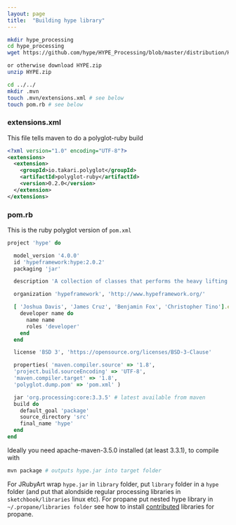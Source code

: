 ```yaml
---
layout: page
title:  "Building hype library"
---
```


```bash
mkdir hype_processing
cd hype_processing
wget https://github.com/hype/HYPE_Processing/blob/master/distribution/HYPE.zip

or otherwise download HYPE.zip
unzip HYPE.zip

cd ../../
mkdir .mvn
touch .mvn/extensions.xml # see below
touch pom.rb # see below
```

### extensions.xml ###
This file tells maven to do a polyglot-ruby build

```xml
<?xml version="1.0" encoding="UTF-8"?>
<extensions>
  <extension>
    <groupId>io.takari.polyglot</groupId>
    <artifactId>polyglot-ruby</artifactId>
    <version>0.2.0</version>
  </extension>
</extensions>
```

### pom.rb ###

This is the ruby polyglot version of `pom.xml`

```ruby
project 'hype' do

  model_version '4.0.0'
  id 'hypeframework:hype:2.0.2'
  packaging 'jar'

  description 'A collection of classes that performs the heavy lifting for you by writing a minimal amount of code.'

  organization 'hypeframework', 'http://www.hypeframework.org/'

  [ 'Joshua Davis', 'James Cruz', 'Benjamin Fox', 'Christopher Tino'].each do |name|
    developer name do
      name name
      roles 'developer'
    end
  end

  license 'BSD 3', 'https://opensource.org/licenses/BSD-3-Clause'

  properties( 'maven.compiler.source' => '1.8',
  'project.build.sourceEncoding' => 'UTF-8',
  'maven.compiler.target' => '1.8',
  'polyglot.dump.pom' => 'pom.xml' )

  jar 'org.processing:core:3.3.5' # latest available from maven
  build do
    default_goal 'package'
    source_directory 'src'
    final_name 'hype'
  end
end

```
Ideally you need apache-maven-3.5.0 installed (at least 3.3.1), to compile with

```bash
mvn package # outputs hype.jar into target folder
```

For JRubyArt wrap `hype.jar` in `library` folder, put `library` folder in a `hype` folder (and put that alondside regular processing libraries in `sketchbook/libraries` linux etc).  For propane put nested hype library in `~/.propane/libraries folder` see how to install [contributed][contributed] libraries for propane.

[contributed]:https://ruby-processing.github.io/propane/contributed
